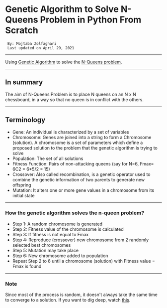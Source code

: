 # Genetic Algorithm to Solve N-Queens Problem in Python From Scratch

     By: Mojtaba Zolfaghari
     Last updated on April 29, 2021
     
---

Using [Genetic Algorithm](https://en.wikipedia.org/wiki/Genetic_algorithm) to solve the [N-Queens problem](https://www.javatpoint.com/n-queens-problems#:~:text=N%20-%20Queens%20problem%20is%20to%20place%20n,4%20queens%20problem%20and%20then%20generate%20it%20).

---


## In summary 
The aim of N-Queens Problem is to place N queens on an N x N chessboard, in a way so that no queen is in conflict with the others.

---


## Terminology
- Gene:  An individual is characterized by a set of variables
- Chromosome: Genes are joined into a string to form a Chromosome (solution). A chromosome is a set of parameters which define a proposed solution to the problem that the genetic algorithm is trying to solve
- Population: The set of all solutions
- Fitness Function: Pairs of non-attacking queens (say for N=6, Fmax= 6C2 = 6*5/2 = 15)
- Crossover: Also called recombination, is a genetic operator used to combine the genetic information of two parents to generate new offspring
- Mutation: It alters one or more gene values in a chromosome from its initial state

---


### How the genetic algorithm solves the n-queen problem?
- Step 1: A random chromosome is generated
- Step 2: Fitness value of the chromosome is calculated
- Step 3: If fitness is not equal to Fmax
- Step 4: Reproduce (crossover) new chromosome from 2 randomly selected best chromosomes
- Step 5: Mutation may take place
- Step 6: New chromosome added to population
- Repeat Step 2 to 6 until a chromosome (solution) with Fitness value = Fmax is found

---


### Note
Since most of the process is random, it doesn't always take the same time to converge to a solution. If you want to dig deep, watch [this](https://www.youtube.com/watch?v=qt85_CinKwo&t=4s).
